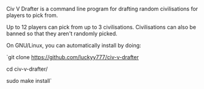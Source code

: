 Civ V Drafter is a command line program for drafting random civilisations for players to pick from.

Up to 12 players can pick from up to 3 civilisations. Civilisations can also be banned so that they aren't randomly picked.

On GNU/Linux, you can automatically install by doing:

`git clone https://github.com/luckyy777/civ-v-drafter  

cd civ-v-drafter/  

sudo make install`
